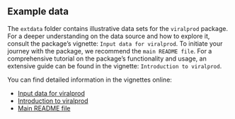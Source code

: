 
<!-- README.md is generated from README.Rmd. Please edit that file -->

## Example data

The `extdata` folder contains illustrative data sets for the `viralprod`
package. For a deeper understanding on the data source and how to
explore it, consult the package’s vignette: `Input data for viralprod`.
To initiate your journey with the package, we recommend the
`main README file`. For a comprehensive tutorial on the package’s
functionality and usage, an extensive guide can be found in the
vignette: `Introduction to viralprod`.

You can find detailed information in the vignettes online:

- [Input data for
  viralprod](https://github.com/mdhishamshaikh/ViralProduction_R/tree/rpkg/vignettes)
- [Introduction to
  viralprod](https://github.com/mdhishamshaikh/ViralProduction_R/tree/rpkg/vignettes)
- [Main README
  file](https://github.com/mdhishamshaikh/ViralProduction_R/tree/rpkg/README.md)
